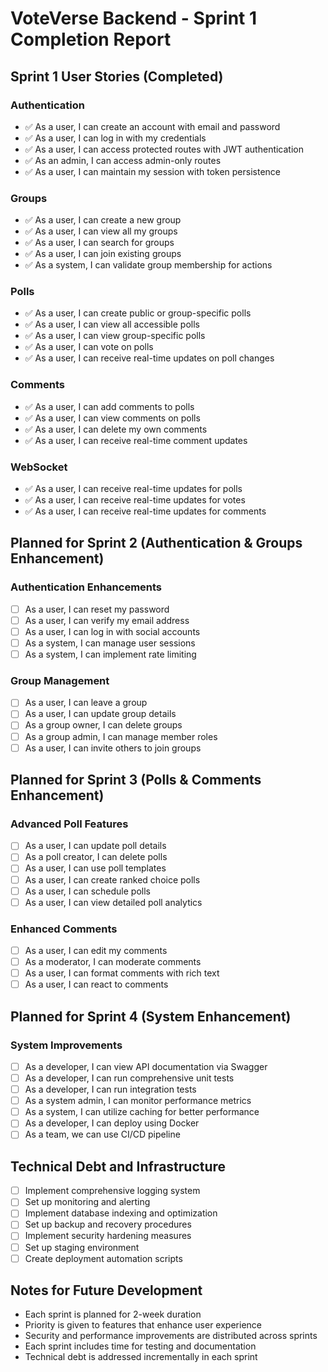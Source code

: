 # VoteVerse Backend - Sprint 1 Completion Report

## Sprint 1 User Stories (Completed)

### Authentication
- ✅ As a user, I can create an account with email and password
- ✅ As a user, I can log in with my credentials
- ✅ As a user, I can access protected routes with JWT authentication
- ✅ As an admin, I can access admin-only routes
- ✅ As a user, I can maintain my session with token persistence

### Groups
- ✅ As a user, I can create a new group
- ✅ As a user, I can view all my groups
- ✅ As a user, I can search for groups
- ✅ As a user, I can join existing groups
- ✅ As a system, I can validate group membership for actions

### Polls
- ✅ As a user, I can create public or group-specific polls
- ✅ As a user, I can view all accessible polls
- ✅ As a user, I can view group-specific polls
- ✅ As a user, I can vote on polls
- ✅ As a user, I can receive real-time updates on poll changes

### Comments
- ✅ As a user, I can add comments to polls
- ✅ As a user, I can view comments on polls
- ✅ As a user, I can delete my own comments
- ✅ As a user, I can receive real-time comment updates

### WebSocket
- ✅ As a user, I can receive real-time updates for polls
- ✅ As a user, I can receive real-time updates for votes
- ✅ As a user, I can receive real-time updates for comments

## Planned for Sprint 2 (Authentication & Groups Enhancement)

### Authentication Enhancements
- [ ] As a user, I can reset my password
- [ ] As a user, I can verify my email address
- [ ] As a user, I can log in with social accounts
- [ ] As a system, I can manage user sessions
- [ ] As a system, I can implement rate limiting

### Group Management
- [ ] As a user, I can leave a group
- [ ] As a user, I can update group details
- [ ] As a group owner, I can delete groups
- [ ] As a group admin, I can manage member roles
- [ ] As a user, I can invite others to join groups

## Planned for Sprint 3 (Polls & Comments Enhancement)

### Advanced Poll Features
- [ ] As a user, I can update poll details
- [ ] As a poll creator, I can delete polls
- [ ] As a user, I can use poll templates
- [ ] As a user, I can create ranked choice polls
- [ ] As a user, I can schedule polls
- [ ] As a user, I can view detailed poll analytics

### Enhanced Comments
- [ ] As a user, I can edit my comments
- [ ] As a moderator, I can moderate comments
- [ ] As a user, I can format comments with rich text
- [ ] As a user, I can react to comments

## Planned for Sprint 4 (System Enhancement)

### System Improvements
- [ ] As a developer, I can view API documentation via Swagger
- [ ] As a developer, I can run comprehensive unit tests
- [ ] As a developer, I can run integration tests
- [ ] As a system admin, I can monitor performance metrics
- [ ] As a system, I can utilize caching for better performance
- [ ] As a developer, I can deploy using Docker
- [ ] As a team, we can use CI/CD pipeline

## Technical Debt and Infrastructure
- [ ] Implement comprehensive logging system
- [ ] Set up monitoring and alerting
- [ ] Implement database indexing and optimization
- [ ] Set up backup and recovery procedures
- [ ] Implement security hardening measures
- [ ] Set up staging environment
- [ ] Create deployment automation scripts

## Notes for Future Development
- Each sprint is planned for 2-week duration
- Priority is given to features that enhance user experience
- Security and performance improvements are distributed across sprints
- Each sprint includes time for testing and documentation
- Technical debt is addressed incrementally in each sprint 